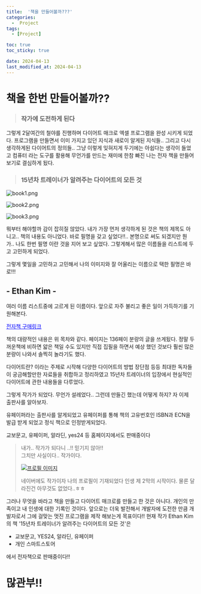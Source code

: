 ```yaml
---
title:  '책을 만들어볼까???'
categories:
  -  Project
tags:
  - [Project]

toc: true
toc_sticky: true

date: 2024-04-13
last_modified_at: 2024-04-13
---
```




# 책을 한번 만들어볼까??

> ### 작가에 도전하게 된다

그렇게 2달여간의 철야를 진행하며 다이어트 매크로 엑셀 프로그램을 완성 시키게 되었다.
프로그램을 만들면서 이미 가지고 있던 지식과 새로이 알게된 지식들.. 그리고 다시 생각하게된 다이어트의 정의들..
그냥 이렇게 잊혀지게 두기에는 아쉽다는 생각이 들었고 컴퓨터 라는 도구를 활용해 무언가를 만드는 재미에 한참 빠진 
나는 전자 책을 만들어 보기로 결심하게 됬다.

> ### 15년차 트레이너가 알려주는 다이어트의 모든 것

![book1.png](/assets/images/book1.png)

![book2.png](/assets/images/book2.png)

![book3.png](/assets/images/book3.png)


뭐부터 해야할까 감이 잡히질 않았다. 내가 가장 먼저 생각하게 된 것은 책의 제목도 아니고..
책의 내용도 아니었다. 바로 필명을 갖고 싶었다!!..
본명으로 써도 되겠지만 뭔가.. 나도 한번 필명 이란 것을 지어 보고 싶었다. 그렇게해서 많은 이름들을 리스트에 두고 고민하게 되었다.

그렇게 몇일을 고민하고 고민해서 나의 이미지와 잘 어울리는 이름으로 택한 필명은 바로!!!

## - Ethan Kim  -

여러 이름 리스트중에 고르게 된 이름이다. 앞으로 자주 불리고 좋은 일이 가득하기를 기원해본다.

<a href="https://smartstore.naver.com/oasisefit/products/10053850420" style="color:blue;">전자책 구매링크</a>

책의 대량적인 내용은 위 목차와 같다. 페이지는 136페이 분량의 글을 쓰게됬다.
정말 두꺼운책에 비하면 얇은 책일 수도 있지만 직접 집필을 하면서 예상 했던 것보다 훨씬 많은 분량이 나와서 솔찍히 놀라기도 했다.

다이어트란? 이라는 주제로 시작해 다양한 다이어트의 방법 장단점 등등
최대한 독자들이 궁금해할만한 자료들을 취합하고 정리하였고 15년차 트레이너의 입장에서 현실적인 다이어트에 관한 내용들을 다루었다.

그렇게 작가가 되었다. 무언가 설레었다.. 그런데 만들긴 했는데 어떻게 하지? 자 이제 출판사를 알아보자.

유페이퍼라는 출판사를 알게되었고 유페이퍼를 통해 책의 고유번호인 ISBN과 ECN을 발급 받게 되었고 정식 책으로 인정받게되었다.

교보문고, 유페이퍼, 알라딘, yes24 등 홈페이지에서도 판매중이다


> 내가.. 작가가 되다니 ..!! 믿기지 않아!!<br/>
> 그치만 사실이다.. 작가이다. <br/>
> 
> [![프로필 이미지](/assets/images/naverprofile.png)](https://search.naver.com/search.naver?where=nexearch&sm=tab_etc&mra=bjky&x_csa=%7B%22fromUi%22%3A%22kb%22%7D&pkid=1&os=33800093&qvt=0&query=%EA%B9%80%EC%9E%AC%ED%98%84%20%ED%94%84%EB%A1%9C%ED%95%84)
> 
> 네이버에도 작가이자 나의 프로필이 기재되었다
> 인생 제 2막의 시작이다. 물론 달라진건 아무것도 없었다..ㅎㅎ

그러나 무엇을 바라고 책을 만들고 다이어트 매크로를 만들고 한 것은 아니다.
개인의 만족이고 내 인생에 대한 기록인 것이다.
앞으로는 더욱 발전해서 개발자에 도전한 만큼 개발자로서 그에 걸맞는 멋진 프로그램을 제작 해보는게 목표이다!!
현재 작가 Ethan Kim의 책 '15년차 트레이너가 알려주는 다이어트의 모든 것'은 
- 교보문고, YES24, 알라딘, 유페이퍼
- 개인 스마트스토어

에서 전자책으로 판매중이다!!
# 많관부!!



